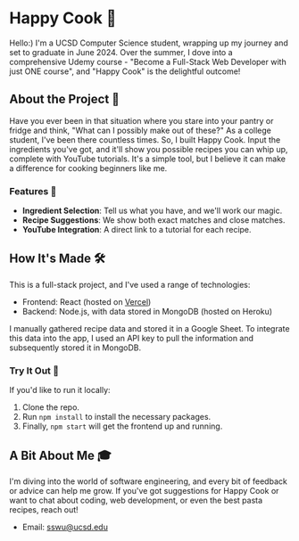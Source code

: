 # Happy Cook 🥘

Hello:) I'm a UCSD Computer Science student, wrapping up my journey and set to graduate in June 2024. Over the summer, I dove into a comprehensive Udemy course - "Become a Full-Stack Web Developer with just ONE course", and "Happy Cook" is the delightful outcome!

## About the Project 📖

Have you ever been in that situation where you stare into your pantry or fridge and think, "What can I possibly make out of these?" As a college student, I've been there countless times. So, I built Happy Cook. Input the ingredients you've got, and it'll show you possible recipes you can whip up, complete with YouTube tutorials. It's a simple tool, but I believe it can make a difference for cooking beginners like me.

### Features 🌟

- **Ingredient Selection**: Tell us what you have, and we'll work our magic.
- **Recipe Suggestions**: We show both exact matches and close matches.
- **YouTube Integration**: A direct link to a tutorial for each recipe.

## How It's Made 🛠️

This is a full-stack project, and I've used a range of technologies:
- Frontend: React (hosted on [Vercel](https://happycook.vercel.app/))
- Backend: Node.js, with data stored in MongoDB (hosted on Heroku)

I manually gathered recipe data and stored it in a Google Sheet. To integrate this data into the app, I used an API key to pull the information and subsequently stored it in MongoDB.

### Try It Out 🚀

If you'd like to run it locally:

1. Clone the repo.
2. Run `npm install` to install the necessary packages.
3. Finally, `npm start` will get the frontend up and running.

## A Bit About Me 🎓

I'm diving into the world of software engineering, and every bit of feedback or advice can help me grow. If you've got suggestions for Happy Cook or want to chat about coding, web development, or even the best pasta recipes, reach out!
- Email: sswu@ucsd.edu

